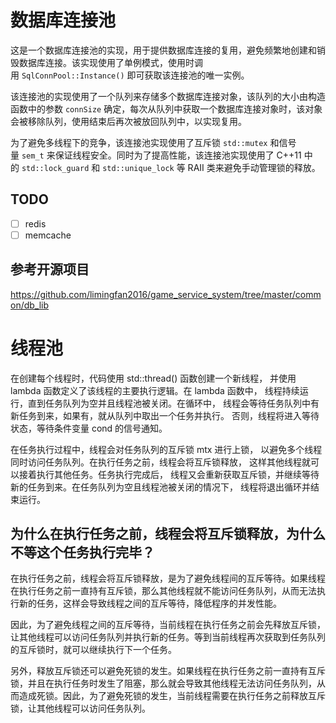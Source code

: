 # 数据库连接池
这是一个数据库连接池的实现，用于提供数据库连接的复用，避免频繁地创建和销毁数据库连接。该实现使用了单例模式，使用时调用 `SqlConnPool::Instance()` 即可获取该连接池的唯一实例。

该连接池的实现使用了一个队列来存储多个数据库连接对象，该队列的大小由构造函数中的参数 `connSize` 确定，每次从队列中获取一个数据库连接对象时，该对象会被移除队列，使用结束后再次被放回队列中，以实现复用。

为了避免多线程下的竞争，该连接池实现使用了互斥锁 `std::mutex` 和信号量 `sem_t` 来保证线程安全。同时为了提高性能，该连接池实现使用了 C++11 中的 `std::lock_guard` 和 `std::unique_lock` 等 RAII 类来避免手动管理锁的释放。

## TODO
- [ ] redis
- [ ] memcache

## 参考开源项目

https://github.com/limingfan2016/game_service_system/tree/master/common/db_lib


# 线程池
在创建每个线程时，代码使用 std::thread() 函数创建一个新线程，
并使用 lambda 函数定义了该线程的主要执行逻辑。在 lambda 函数中，
线程持续运行，直到任务队列为空并且线程池被关闭。在循环中，
线程会等待任务队列中有新任务到来，如果有，就从队列中取出一个任务并执行。
否则，线程将进入等待状态，等待条件变量 cond 的信号通知。

在任务执行过程中，线程会对任务队列的互斥锁 mtx 进行上锁，
以避免多个线程同时访问任务队列。在执行任务之前，线程会将互斥锁释放，
这样其他线程就可以接着执行其他任务。任务执行完成后，
线程又会重新获取互斥锁，并继续等待新的任务到来。在任务队列为空且线程池被关闭的情况下，
线程将退出循环并结束运行。

## 为什么在执行任务之前，线程会将互斥锁释放，为什么不等这个任务执行完毕？
在执行任务之前，线程会将互斥锁释放，是为了避免线程间的互斥等待。如果线程在执行任务之前一直持有互斥锁，那么其他线程就不能访问任务队列，从而无法执行新的任务，这样会导致线程之间的互斥等待，降低程序的并发性能。

因此，为了避免线程之间的互斥等待，当前线程在执行任务之前会先释放互斥锁，让其他线程可以访问任务队列并执行新的任务。等到当前线程再次获取到任务队列的互斥锁时，就可以继续执行下一个任务。

另外，释放互斥锁还可以避免死锁的发生。如果线程在执行任务之前一直持有互斥锁，并且在执行任务时发生了阻塞，那么就会导致其他线程无法访问任务队列，从而造成死锁。因此，为了避免死锁的发生，当前线程需要在执行任务之前释放互斥锁，让其他线程可以访问任务队列。